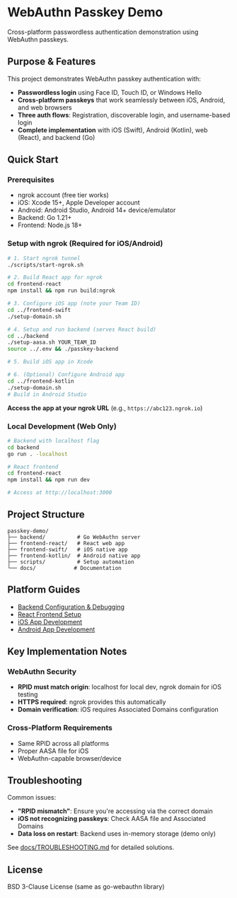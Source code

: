 # WebAuthn Passkey Demo

Cross-platform passwordless authentication demonstration using WebAuthn passkeys.

## Purpose & Features

This project demonstrates WebAuthn passkey authentication with:
- **Passwordless login** using Face ID, Touch ID, or Windows Hello
- **Cross-platform passkeys** that work seamlessly between iOS, Android, and web browsers
- **Three auth flows**: Registration, discoverable login, and username-based login
- **Complete implementation** with iOS (Swift), Android (Kotlin), web (React), and backend (Go)

## Quick Start

### Prerequisites
- ngrok account (free tier works)
- iOS: Xcode 15+, Apple Developer account
- Android: Android Studio, Android 14+ device/emulator
- Backend: Go 1.21+
- Frontend: Node.js 18+

### Setup with ngrok (Required for iOS/Android)

```bash
# 1. Start ngrok tunnel
./scripts/start-ngrok.sh

# 2. Build React app for ngrok
cd frontend-react
npm install && npm run build:ngrok

# 3. Configure iOS app (note your Team ID)
cd ../frontend-swift
./setup-domain.sh

# 4. Setup and run backend (serves React build)
cd ../backend
./setup-aasa.sh YOUR_TEAM_ID
source ../.env && ./passkey-backend

# 5. Build iOS app in Xcode

# 6. (Optional) Configure Android app
cd ../frontend-kotlin
./setup-domain.sh
# Build in Android Studio
```

**Access the app at your ngrok URL** (e.g., `https://abc123.ngrok.io`)

### Local Development (Web Only)

```bash
# Backend with localhost flag
cd backend
go run . -localhost

# React frontend
cd frontend-react
npm install && npm run dev

# Access at http://localhost:3000
```

## Project Structure

```
passkey-demo/
├── backend/          # Go WebAuthn server
├── frontend-react/   # React web app
├── frontend-swift/   # iOS native app
├── frontend-kotlin/  # Android native app
├── scripts/          # Setup automation
└── docs/            # Documentation
```

## Platform Guides

- [Backend Configuration & Debugging](backend/README.md)
- [React Frontend Setup](frontend-react/README.md)
- [iOS App Development](frontend-swift/README.md)
- [Android App Development](frontend-kotlin/README.md)

## Key Implementation Notes

### WebAuthn Security
- **RPID must match origin**: localhost for local dev, ngrok domain for iOS testing
- **HTTPS required**: ngrok provides this automatically
- **Domain verification**: iOS requires Associated Domains configuration

### Cross-Platform Requirements
- Same RPID across all platforms
- Proper AASA file for iOS
- WebAuthn-capable browser/device

## Troubleshooting

Common issues:
- **"RPID mismatch"**: Ensure you're accessing via the correct domain
- **iOS not recognizing passkeys**: Check AASA file and Associated Domains
- **Data loss on restart**: Backend uses in-memory storage (demo only)

See [docs/TROUBLESHOOTING.md](docs/TROUBLESHOOTING.md) for detailed solutions.

## License

BSD 3-Clause License (same as go-webauthn library)